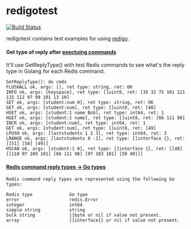 # redigotest

[![Build Status](https://travis-ci.org/northbright/redigotest.svg?branch=master)](https://travis-ci.org/northbright/redigotest)

redigotest contains test examples for using [redigo](https://github.com/garyburd/redigo).

#### Get type of reply after [exectuing commands](https://godoc.org/github.com/garyburd/redigo/redis#hdr-Executing_Commands)
It'll use GetReplyType() with test Redis commands to see what's the reply type in Golang for each Redis command.

    GetReplyType(): do cmds
    FLUSHALL ok, args: [], ret type: string, ret: OK
    INFO ok, args: [keyspace], ret type: []uint8, ret: [35 32 75 101 121 115 112 97 99 101 13 10]
    SET ok, args: [student:num 0], ret type: string, ret: OK
    GET ok, args: [student:num], ret type: []uint8, ret: [48]
    HSET ok, args: [student:1 name Bob], ret type: int64, ret: 1
    HGET ok, args: [student:1 name], ret type: []uint8, ret: [66 111 98]
    INCR ok, args: [student:num], ret type: int64, ret: 1
    GET ok, args: [student:num], ret type: []uint8, ret: [49]
    LPUSH ok, args: [laststudents 1 2 3], ret type: int64, ret: 3
    LRANGE ok, args: [laststudents 0 -1], ret type: []interface {}, ret: [[51] [50] [49]]
    HSCAN ok, args: [student:1 0], ret type: []interface {}, ret: [[48] [[110 97 109 101] [66 111 98] [97 103 101] [50 48]]]

#### [Redis command reply types -> Go types](https://godoc.org/github.com/garyburd/redigo/redis#hdr-Executing_Commands)
    Redis command reply types are represented using the following Go types:

    Redis type              Go type
    error                   redis.Error
    integer                 int64
    simple string           string
    bulk string             []byte or nil if value not present.
    array                   []interface{} or nil if value not present.

